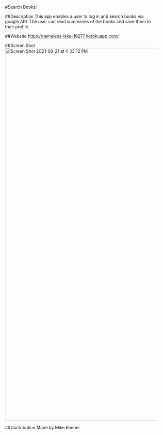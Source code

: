 #Search Books!

##Description
This app enables a user to log in and search books via google API.  The user can read summaries of the books and save them to their profile.  

##Website
https://nameless-lake-16277.herokuapp.com/

##Screen Shot
<img width="1231" alt="Screen Shot 2021-08-21 at 4 33 12 PM" src="https://user-images.githubusercontent.com/79894201/130337321-5a77be39-dc78-41c6-a4dd-bf188935e339.png">


##Contribution
Made by Mike Ebener

